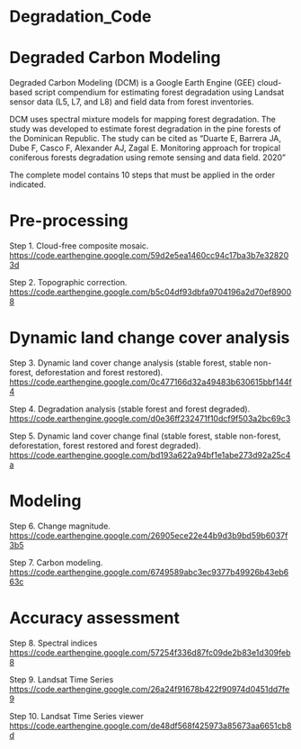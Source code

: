 # Degradation_Code

# Degraded Carbon Modeling
Degraded Carbon Modeling (DCM) is a Google Earth Engine (GEE) cloud-based script compendium for estimating forest degradation using Landsat sensor data (L5, L7, and L8) and field data from forest inventories.

DCM uses spectral mixture models for mapping forest degradation. The study was developed to estimate forest degradation in the pine forests of the Dominican Republic. The study can be cited as “Duarte E, Barrera JA, Dube F, Casco F, Alexander AJ, Zagal E. Monitoring approach for tropical coniferous forests degradation using remote sensing and data field. 2020”

The complete model contains 10 steps that must be applied in the order indicated.



# Pre-processing 

Step 1. Cloud-free composite mosaic. https://code.earthengine.google.com/59d2e5ea1460cc94c17ba3b7e328203d

Step 2. Topographic correction. https://code.earthengine.google.com/b5c04df93dbfa9704196a2d70ef89008



# Dynamic land change cover analysis

Step 3. Dynamic land cover change analysis (stable forest, stable non-forest, deforestation and forest restored).
https://code.earthengine.google.com/0c477166d32a49483b630615bbf144f4

Step 4. Degradation analysis (stable forest and forest degraded).
https://code.earthengine.google.com/d0e36ff232471f10dcf9f503a2bc69c3

Step 5. Dynamic land cover change final (stable forest, stable non-forest, deforestation, forest restored and forest degraded). 
https://code.earthengine.google.com/bd193a622a94bf1e1abe273d92a25c4a



# Modeling

Step 6. Change magnitude.
https://code.earthengine.google.com/26905ece22e44b9d3b9bd59b6037f3b5

Step 7. Carbon modeling.
https://code.earthengine.google.com/6749589abc3ec9377b49926b43eb663c



# Accuracy assessment

Step 8. Spectral indices
https://code.earthengine.google.com/57254f336d87fc09de2b83e1d309feb8

Step 9. Landsat Time Series 
https://code.earthengine.google.com/26a24f91678b422f90974d0451dd7fe9

Step 10. Landsat Time Series viewer
https://code.earthengine.google.com/de48df568f425973a85673aa6651cb8d



